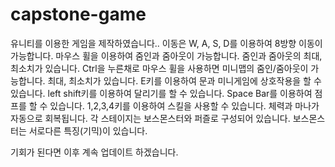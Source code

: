 # capstone-game

유니티를 이용한 게임을 제작하였습니다..
이동은 W, A, S, D를 이용하여 8방향 이동이 가능합니다.
마우스 휠을 이용하여 줌인과 줌아웃이 가능합니다. 줌인과 줌아웃의 최대, 최소치가 있습니다.
Ctrl을 누른채로 마우스 휠을 사용하면 미니맵의 줌인/줌아웃이 가능합니다. 최대, 최소치가 있습니다.
E키를 이용하여 문과 미니게임에 상호작용을 할 수 있습니다.
left shift키를 이용하여 달리기를 할 수 있습니다.
Space Bar를 이용하여 점프를 할 수 있습니다.
1,2,3,4키를 이용하여 스킬을 사용할 수 있습니다.
체력과 마나가 자동으로 회복됩니다.
각 스테이지는 보스몬스터와 퍼즐로 구성되어 있습니다.
보스몬스터는 서로다른 특징(기믹)이 있습니다.

기회가 된다면 이후 계속 업데이트 하겠습니다.

